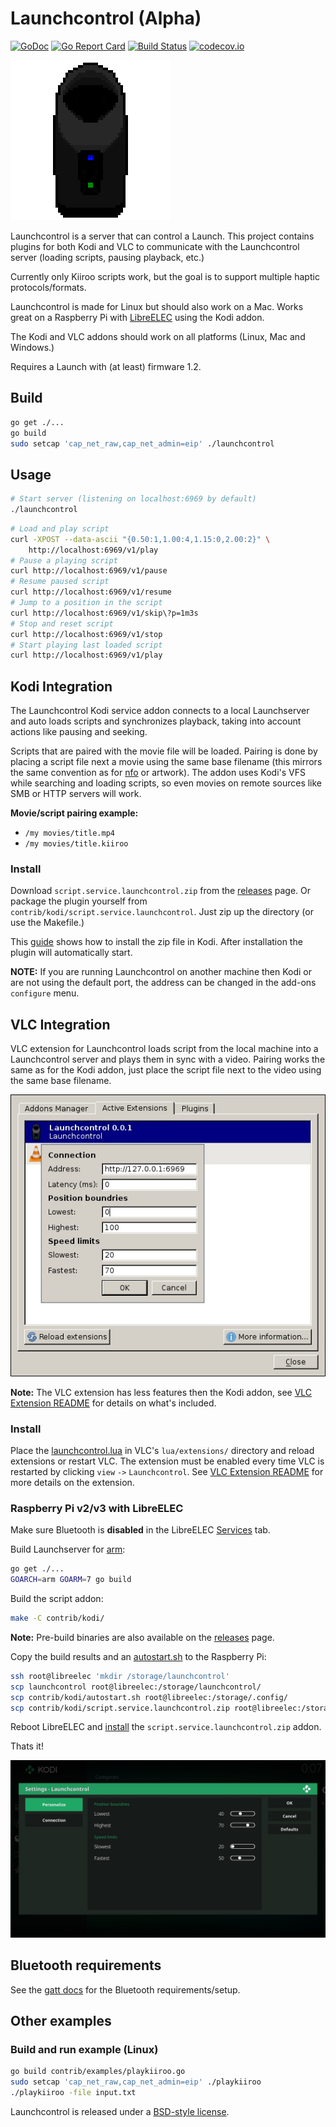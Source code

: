 # Launchcontrol (Alpha)

[![GoDoc](https://godoc.org/github.com/funjack/launchcontrol?status.svg)](https://godoc.org/github.com/funjack/launchcontrol)
[![Go Report Card](https://goreportcard.com/badge/github.com/funjack/launchcontrol)](https://goreportcard.com/report/github.com/funjack/launchcontrol)
[![Build Status](https://travis-ci.org/funjack/launchcontrol.svg?branch=master)](https://travis-ci.org/funjack/launchcontrol)
[![codecov.io](https://codecov.io/github/funjack/launchcontrol/coverage.svg?branch=master)](https://codecov.io/github/funjack/launchcontrol)

![Launchcontrol logo](contrib/kodi/script.service.launchcontrol/icon.png "Launchcontrol")

Launchcontrol is a server that can control a Launch. This project contains
plugins for both Kodi and VLC to communicate with the Launchcontrol server
(loading scripts, pausing playback, etc.)

Currently only Kiiroo scripts work, but the goal is to support multiple haptic
protocols/formats.

Launchcontrol is made for Linux but should also work on a Mac. Works great on a
Raspberry Pi with [LibreELEC](https://libreelec.tv/) using the Kodi addon.

The Kodi and VLC addons should work on all platforms (Linux, Mac and Windows.)

Requires a Launch with (at least) firmware 1.2.

## Build

```sh
go get ./...
go build
sudo setcap 'cap_net_raw,cap_net_admin=eip' ./launchcontrol
```

## Usage

```sh
# Start server (listening on localhost:6969 by default)
./launchcontrol
```

```sh
# Load and play script
curl -XPOST --data-ascii "{0.50:1,1.00:4,1.15:0,2.00:2}" \
	http://localhost:6969/v1/play
# Pause a playing script
curl http://localhost:6969/v1/pause
# Resume paused script
curl http://localhost:6969/v1/resume
# Jump to a position in the script
curl http://localhost:6969/v1/skip\?p=1m3s
# Stop and reset script
curl http://localhost:6969/v1/stop
# Start playing last loaded script
curl http://localhost:6969/v1/play
```

## Kodi Integration

The Launchcontrol Kodi service addon connects to a local Launchserver and auto
loads scripts and synchronizes playback, taking into account actions like
pausing and seeking.

Scripts that are paired with the movie file will be loaded. Pairing is done by
placing a script file next a movie using the same base filename (this mirrors
the same convention as for [nfo](http://kodi.wiki/view/NFO_files) or artwork).
The addon uses Kodi's VFS while searching and loading scripts, so even movies
on remote sources like SMB or HTTP servers will work.

**Movie/script pairing example:**

- `/my movies/title.mp4`
- `/my movies/title.kiiroo`

### Install

Download `script.service.launchcontrol.zip` from the
[releases](https://github.com/funjack/launchcontrol/releases) page.  Or package
the plugin yourself from `contrib/kodi/script.service.launchcontrol`. Just zip
up the directory (or use the Makefile.)

This [guide](http://kodi.wiki/view/HOW-TO:Install_add-ons_from_zip_files) shows
how to install the zip file in Kodi. After installation the plugin will
automatically start.

**NOTE:** If you are running Launchcontrol on another machine then Kodi or
are not using the default port, the address can be changed in the add-ons
`configure` menu.

## VLC Integration

VLC extension for Launchcontrol loads script from the local machine into a
Launchcontrol server and plays them in sync with a video. Pairing works the
same as for the Kodi addon, just place the script file next to the video using
the same base filename.

![VLC Screenshot](contrib/vlc/screenshot001.jpg "VLC Configuration")

**Note:** The VLC extension has less features then the Kodi addon, see [VLC
Extension README](/contrib/vlc/README.md) for details on what's included.

### Install

Place the [launchcontrol.lua](contrib/vlc/launchcontrol.lua) in VLC's
`lua/extensions/` directory and reload extensions or restart VLC. The extension
must be enabled every time VLC is restarted by clicking `view` `->`
`Launchcontrol`. See [VLC Extension README](/contrib/vlc/README.md) for more
details on the extension.

### Raspberry Pi v2/v3 with LibreELEC

Make sure Bluetooth is **disabled** in the LibreELEC
[Services](https://wiki.libreelec.tv/index.php?title=LibreELEC_Settings#tab=Services)
tab.

Build Launchserver for [arm](https://golang.org/doc/install/source#environment):
```sh
go get ./...
GOARCH=arm GOARM=7 go build
```

Build the script addon:
```sh
make -C contrib/kodi/
```

**Note:** Pre-build binaries are also available on the
[releases](https://github.com/funjack/launchcontrol/releases) page.

Copy the build results and an [autostart.sh](http://wiki.openelec.tv/index.php/Autostart.sh) to the Raspberry Pi:
```sh
ssh root@libreelec 'mkdir /storage/launchcontrol'
scp launchcontrol root@libreelec:/storage/launchcontrol/
scp contrib/kodi/autostart.sh root@libreelec:/storage/.config/
scp contrib/kodi/script.service.launchcontrol.zip root@libreelec:/storage/
```

Reboot LibreELEC and
[install](http://kodi.wiki/view/HOW-TO:Install_add-ons_from_zip_files) the
`script.service.launchcontrol.zip` addon.

Thats it!

![Personalize screenshot](contrib/kodi/script.service.launchcontrol/resources/screenshot001.jpg "Personalize")

## Bluetooth requirements

See the [gatt docs](https://godoc.org/github.com/currantlabs/gatt#hdr-SETUP)
for the Bluetooth requirements/setup.

## Other examples

### Build and run example (Linux)

```sh
go build contrib/examples/playkiiroo.go
sudo setcap 'cap_net_raw,cap_net_admin=eip' ./playkiiroo
./playkiiroo -file input.txt
```

Launchcontrol is released under a [BSD-style license](./LICENSE).
